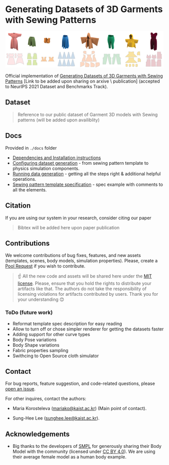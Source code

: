 
# Generating Datasets of 3D Garments with Sewing Patterns

![Examples of Garments generated with our pipeline](img/data_samples.png)

Official implementation of [Generating Datasets of 3D Garments with Sewing Patterns]() [Link to be added upon sharing on arxive \ publication] (accepted to NeurIPS 2021 Dataset and Benchmarks Track).



## Dataset
> Reference to our public dataset of Garment 3D models with Sewing patterns (will be added upon availiblity)

## Docs
Provided in `./docs` folder

* [Dependencies and Installation instructions](docs/Installation.md)
* [Configuring dataset generation](docs/Setting_up_generator.md) - from sewing pattern template to physics simulation components.
* [Running data generation](docs/Running_generation.md) - getting all the steps right & additional helpful operations.
* [Sewing pattern template specification](docs/template_spec_with_comments.json) - spec example with comments to all the elements.

## Citation

If you are using our system in your research, consider citing our paper

> Bibtex will be added here upon paper publication

## Contributions

We welcome contributions of bug fixes, features, and new assets (templates, scenes, body models, simulation properties). Please, create a [Pool Request]() if you wish to contribute.

>☝ All the new code and assets will be shared here under the [MIT license](LICENSE). Please, ensure that you hold the rights to distribute your artifacts like that. The authors do not take the responsibility of licensing violations for artifacts contributed by users. Thank you for your understanding 😊

### ToDo (future work)
* Reformat template spec description for easy reading
* Allow to turn off or chose simpler renderer for getting the datasets faster
* Adding support for other curve types
* Body Pose variations
* Body Shape variations
* Fabric properties sampling
* Swithcing to Open Source cloth simulator

## Contact

For bug reports, feature suggestion, and code-related questions, please [open an issue](https://github.com/github_username/repo_name/issues). 

For other inquires, contact the authors: 

* Maria Korosteleva ([mariako@kaist.ac.kr](mailto:mariako@kaist.ac.kr)) (Main point of contact). 

* Sung-Hee Lee ([sunghee.lee@kaist.ac.kr](mailto:sunghee.lee@kaist.ac.kr)).

## Acknowledgements
* Big thanks to the developers of [SMPL](https://smpl.is.tue.mpg.de/) for generously sharing their Body Model with the community (licensed under [CC BY 4.0](https://creativecommons.org/licenses/by/4.0/)). We are using their average female model as a human body example.